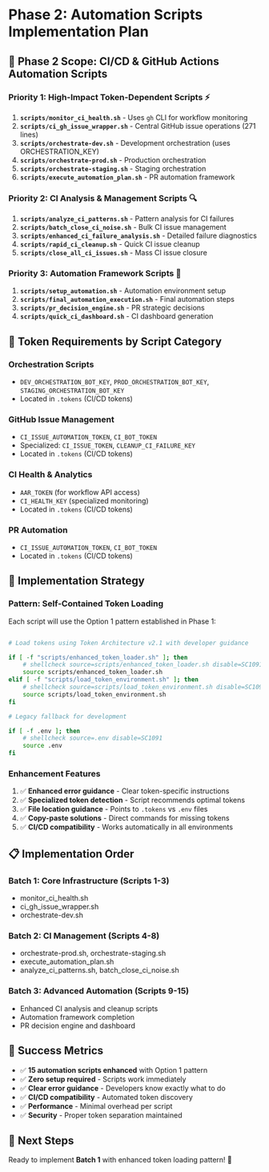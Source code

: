 # Phase 2: Automation Scripts Implementation Plan

## 🎯 **Phase 2 Scope: CI/CD & GitHub Actions Automation Scripts**

### **Priority 1: High-Impact Token-Dependent Scripts** ⚡

1. **`scripts/monitor_ci_health.sh`** - Uses `gh` CLI for workflow monitoring
2. **`scripts/ci_gh_issue_wrapper.sh`** - Central GitHub issue operations (271 lines)
3. **`scripts/orchestrate-dev.sh`** - Development orchestration (uses ORCHESTRATION_KEY)
4. **`scripts/orchestrate-prod.sh`** - Production orchestration
5. **`scripts/orchestrate-staging.sh`** - Staging orchestration
6. **`scripts/execute_automation_plan.sh`** - PR automation framework

### **Priority 2: CI Analysis & Management Scripts** 🔍

1. **`scripts/analyze_ci_patterns.sh`** - Pattern analysis for CI failures
2. **`scripts/batch_close_ci_noise.sh`** - Bulk CI issue management
3. **`scripts/enhanced_ci_failure_analysis.sh`** - Detailed failure diagnostics
4. **`scripts/rapid_ci_cleanup.sh`** - Quick CI issue cleanup
5. **`scripts/close_all_ci_issues.sh`** - Mass CI issue closure

### **Priority 3: Automation Framework Scripts** 🤖

1. **`scripts/setup_automation.sh`** - Automation environment setup
2. **`scripts/final_automation_execution.sh`** - Final automation steps
3. **`scripts/pr_decision_engine.sh`** - PR strategic decisions
4. **`scripts/quick_ci_dashboard.sh`** - CI dashboard generation

## 🔧 **Token Requirements by Script Category**

### **Orchestration Scripts**

- `DEV_ORCHESTRATION_BOT_KEY`, `PROD_ORCHESTRATION_BOT_KEY`, `STAGING_ORCHESTRATION_BOT_KEY`
- Located in `.tokens` (CI/CD tokens)

### **GitHub Issue Management**

- `CI_ISSUE_AUTOMATION_TOKEN`, `CI_BOT_TOKEN`
- Specialized: `CI_ISSUE_TOKEN`, `CLEANUP_CI_FAILURE_KEY`
- Located in `.tokens` (CI/CD tokens)

### **CI Health & Analytics**

- `AAR_TOKEN` (for workflow API access)
- `CI_HEALTH_KEY` (specialized monitoring)
- Located in `.tokens` (CI/CD tokens)

### **PR Automation**

- `CI_ISSUE_AUTOMATION_TOKEN`, `CI_BOT_TOKEN`
- Located in `.tokens` (CI/CD tokens)

## 🚀 **Implementation Strategy**

### **Pattern: Self-Contained Token Loading**

Each script will use the Option 1 pattern established in Phase 1:

```bash

# Load tokens using Token Architecture v2.1 with developer guidance

if [ -f "scripts/enhanced_token_loader.sh" ]; then
    # shellcheck source=scripts/enhanced_token_loader.sh disable=SC1091
    source scripts/enhanced_token_loader.sh
elif [ -f "scripts/load_token_environment.sh" ]; then
    # shellcheck source=scripts/load_token_environment.sh disable=SC1091
    source scripts/load_token_environment.sh
fi

# Legacy fallback for development

if [ -f .env ]; then
    # shellcheck source=.env disable=SC1091
    source .env
fi
```

### **Enhancement Features**

1. ✅ **Enhanced error guidance** - Clear token-specific instructions
2. ✅ **Specialized token detection** - Script recommends optimal tokens
3. ✅ **File location guidance** - Points to `.tokens` vs `.env` files
4. ✅ **Copy-paste solutions** - Direct commands for missing tokens
5. ✅ **CI/CD compatibility** - Works automatically in all environments

## 📋 **Implementation Order**

### **Batch 1: Core Infrastructure** (Scripts 1-3)

- monitor_ci_health.sh
- ci_gh_issue_wrapper.sh
- orchestrate-dev.sh

### **Batch 2: CI Management** (Scripts 4-8)

- orchestrate-prod.sh, orchestrate-staging.sh
- execute_automation_plan.sh
- analyze_ci_patterns.sh, batch_close_ci_noise.sh

### **Batch 3: Advanced Automation** (Scripts 9-15)

- Enhanced CI analysis and cleanup scripts
- Automation framework completion
- PR decision engine and dashboard

## 🎯 **Success Metrics**

- ✅ **15 automation scripts enhanced** with Option 1 pattern
- ✅ **Zero setup required** - Scripts work immediately
- ✅ **Clear error guidance** - Developers know exactly what to do
- ✅ **CI/CD compatibility** - Automated token discovery
- ✅ **Performance** - Minimal overhead per script
- ✅ **Security** - Proper token separation maintained

## 🔄 **Next Steps**

Ready to implement **Batch 1** with enhanced token loading pattern! 🚀
